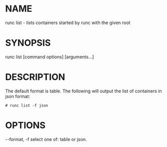 # NAME
   runc list - lists containers started by runc with the given root

# SYNOPSIS
   runc list [command options] [arguments...]

# DESCRIPTION
   The default format is table.  The following will output the list of containers
in json format:

    # runc list -f json

# OPTIONS
   --format, -f         select one of: table or json.
